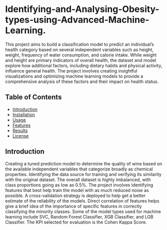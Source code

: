 # Identifying-and-Analysing-Obesity-types-using-Advanced-Machine-Learning.

This project aims to build a classification model to predict an individual’s health category based on several independent variables such as height, weight, frequency of water consumption, and calorie intake. While weight and height are primary indicators of overall health, the dataset and model explore how additional factors, including dietary habits and physical activity, influence general health. The project involves creating insightful visualizations and optimizing machine learning models to provide a comprehensive analysis of these factors and their impact on health status.

## Table of Contents

- [Introduction](#introduction)
- [Installation](#installation)
- [Usage](#usage)
- [Features](#features)
- [Results](#results)
- [License](#license)

## Introduction


Creating a tuned prediction model to determine the quality of wine based on the available independent variables that categorize broadly as chemical properties. Identifying the data source for training and verifying its similarity with the original dataset. The overall dataset is highly imbalanced, with class proportions going as low as 0.5%. The project involves identifying features that best help train the model with as much reduced noise as possible. A cross-validation strategy is deployed to help get a better estimate of the reliability of the models. Direct correlation of features helps give a brief idea of the importance of specific features in correctly classifying the minority classes. Some of the model types used for machine learning include SVC, Random Forest Classifier, XGB Classifier, and LGB Classifier. The KPI selected for evaluation is the Cohen Kappa Score.


